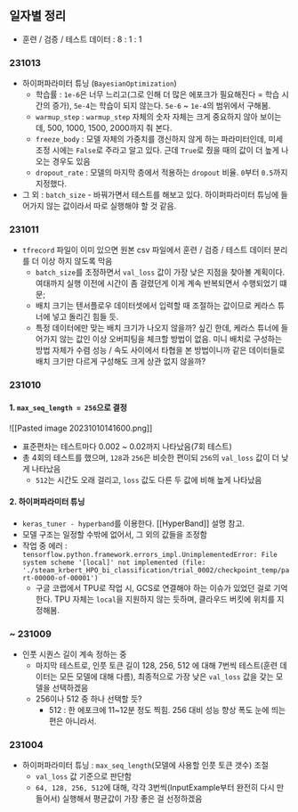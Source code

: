 ## 일자별 정리

- 훈련 / 검증 / 테스트 데이터 : 8 : 1 : 1
### 231013
- 하이퍼파라미터 튜닝 (`BayesianOptimization`)
	- 학습률 : `1e-6`은 너무 느리고(그로 인해 더 많은 에포크가 필요해진다 = 학습 시간의 증가), `5e-4`는 학습이 되지 않는다. `5e-6` ~ `1e-4`의 범위에서 구해봄.
	- `warmup_step` : `warmup_step` 자체의 숫자 자체는 크게 중요하지 않아 보이는데,  500, 1000, 1500, 2000까지 줘 본다.
	- `freeze_body` : 모델 자체의 가중치를 갱신하지 않게 하는 파라미터인데, 미세 조정 시에는 `False`로 주라고 알고 있다. 근데 `True`로 줬을 때의 값이 더 높게 나오는 경우도 있음
	- `dropout_rate` : 모델의 마지막 층에서 적용하는 `dropout` 비율. `0`부터 `0.5`까지 지정했다.
- 그 외 : `batch_size` - 바꿔가면서 테스트를 해보고 있다. 하이퍼파라미터 튜닝에 들어가지 않는 값이라서 따로 실행해야 할 것 같음.
### 231011
- `tfrecord` 파일이 이미 있으면 원본 csv 파일에서 훈련 / 검증 / 테스트 데이터 분리를 더 이상 하지 않도록 막음
	- `batch_size`를 조정하면서 `val_loss` 값이 가장 낮은 지점을 찾아볼 계획이다. 여태까지 실행 이전에 시간이 좀 걸렸던게 이게 계속 반복되면서 수행되었기 떄문;
	- 배치 크기는 텐서플로우 데이터셋에서 입력할 때 조절하는 값이므로 케라스 튜너에 넣고 돌리긴 힘들 듯.
	- 특정 데이터에만 맞는 배치 크기가 나오지 않을까? 싶긴 한데, 케라스 튜너에 들어가지 않는 값인 이상 오버피팅을 체크할 방법이 없음. 미니 배치로 구성하는 방법 자체가 수렴 성능 / 속도 사이에서 타협을 본 방법이니까 같은 데이터들로 배치 크기만 다르게 구성해도 크게 상관 없지 않을까?
### 231010 

#### 1. `max_seq_length = 256`으로 결정
![[Pasted image 20231010141600.png]]
- 표준편차는 테스트마다 0.002 ~ 0.02까지 나타났음(7회 테스트)
- 총 4회의 테스트를 했으며, `128`과 `256`은 비슷한 편이되 `256`의 `val_loss` 값이 더 낮게 나타났음
	- `512`는 시간도 오래 걸리고, `loss` 값도 다른 두 값에 비해 높게 나타났음

#### 2. 하이퍼파라미터 튜닝
- `keras_tuner - hyperband`를 이용한다. [[HyperBand]] 설명 참고.
- 모델 구조는 일정할 수밖에 없어서, 그 외의 값들을 조정함
- 작업 중 에러 : `tensorflow.python.framework.errors_impl.UnimplementedError: File system scheme '[local]' not implemented (file: './steam_krbert_HPO_bi_classification/trial_0002/checkpoint_temp/part-00000-of-00001')` 
	- 구글 코랩에서 TPU로 작업 시, GCS로 연결해야 하는 이슈가 있었던 걸로 기억한다. TPU 자체는 `local`을 지원하지 않는 듯하며, 클라우드 버킷에 위치를 지정해봄.

### ~ 231009
- 인풋 시퀀스 길이 계속 정하는 중
	- 마지막 테스트로, 인풋 토큰 길이 128, 256, 512 에 대해 7번씩 테스트(훈련 데이터는 모든 모델에 대해 다름), 최종적으로 가장 낮은 `val_loss` 값을 갖는 모델을 선택하겠음
	- 256이나 512 중 하나 선택할 듯?
		- 512 : 한 에포크에 11~12분 정도 찍힘. 256 대비 성능 향상 폭도 눈에 띄는 편은 아니라서.


### 231004
- 하이퍼파라미터 튜닝 : `max_seq_length`(모델에 사용할 인풋 토큰 갯수) 조절
	- `val_loss` 값 기준으로 판단함
	- `64, 128, 256, 512`에 대해, 각각 3번씩(InputExample부터 완전히 다시 만들어서) 실행해서 평균값이 가장 좋은 걸 선정하겠음